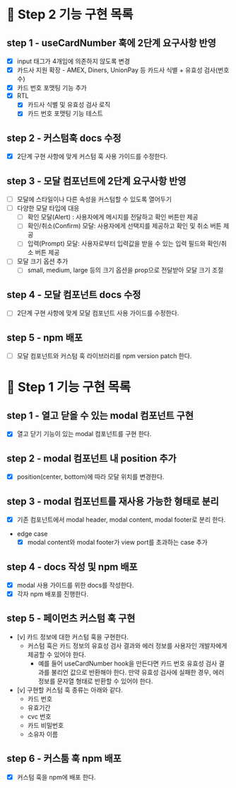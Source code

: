 # 🎯 Step 2 기능 구현 목록

## step 1 - useCardNumber 훅에 2단계 요구사항 반영

- [x] input 태그가 4개임에 의존하지 않도록 변경
- [x] 카드사 지원 확장 - AMEX, Diners, UnionPay 등 카드사 식별 + 유효성 검사(번호 수)
- [x] 카드 번호 포맷팅 기능 추가
- [x] RTL
  - [x] 카드사 식별 및 유효성 검사 로직
  - [x] 카드 번호 포맷팅 기능 테스트

## step 2 - 커스텀훅 docs 수정

- [x] 2단계 구현 사항에 맞게 커스텀 훅 사용 가이드를 수정한다.

## step 3 - 모달 컴포넌트에 2단계 요구사항 반영

- [ ] 모달에 스타일이나 다른 속성을 커스텀할 수 있도록 열어두기
- [ ] 다양한 모달 타입에 대응
  - [ ] 확인 모달(Alert) : 사용자에게 메시지를 전달하고 확인 버튼만 제공
  - [ ] 확인/취소(Confirm) 모달: 사용자에게 선택지를 제공하고 확인 및 취소 버튼 제공
  - [ ] 입력(Prompt) 모달: 사용자로부터 입력값을 받을 수 있는 입력 필드와 확인/취소 버튼 제공
- [ ] 모달 크기 옵션 추가
  - [ ] small, medium, large 등의 크기 옵션을 prop으로 전달받아 모달 크기 조절

## step 4 - 모달 컴포넌트 docs 수정

- [ ] 2단계 구현 사항에 맞게 모달 컴포넌트 사용 가이드를 수정한다.

## step 5 - npm 배포

- [ ] 모달 컴포넌트와 커스텀 훅 라이브러리를 npm version patch 한다.

# 🎯 Step 1 기능 구현 목록

## step 1 - 열고 닫을 수 있는 modal 컴포넌트 구현

- [x] 열고 닫기 기능이 있는 modal 컴포넌트를 구현 한다.

## step 2 - modal 컴포넌트 내 position 추가

- [x] position(center, bottom)에 따라 모달 위치를 변경한다.

## step 3 - modal 컴포넌트를 재사용 가능한 형태로 분리

- [x] 기존 컴포넌트에서 modal header, modal content, modal footer로 분리 한다.

- edge case
  - [x] modal content와 modal footer가 view port를 초과하는 case 추가

## step 4 - docs 작성 및 npm 배포

- [x] modal 사용 가이드를 위한 docs를 작성한다.
- [x] 각자 npm 배포를 진행한다.

## step 5 - 페이먼츠 커스텀 훅 구현

- [v] 카드 정보에 대한 커스텀 훅을 구현한다.
  - 커스텀 훅은 카드 정보의 유효성 검사 결과와 에러 정보를 사용자인 개발자에게 제공할 수 있어야 한다.
    - 예를 들어 useCardNumber hook을 만든다면 카드 번호 유효성 검사 결과를 불리언 값으로 반환해야 한다. 만약 유효성 검사에 실패한 경우, 에러 정보를 문자열 형태로 반환할 수 있어야 한다.
- [v] 구현할 커스텀 훅 종류는 아래와 같다.
  - 카드 번호
  - 유효기간
  - cvc 번호
  - 카드 비밀번호
  - 소유자 이름

## step 6 - 커스툼 훅 npm 배포

- [x] 커스텀 훅을 npm에 배포 한다.
